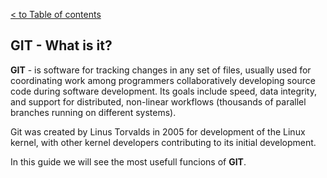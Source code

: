 [< to Table of contents](./readme.md)


## GIT - What is it?


**GIT** - is software for tracking changes in any set of files, usually used for coordinating work among programmers collaboratively developing source code during software development. Its goals include speed, data integrity, and support for distributed, non-linear workflows (thousands of parallel branches running on different systems).

Git was created by Linus Torvalds in 2005 for development of the Linux kernel, with other kernel developers contributing to its initial development.

In this guide we will see the most usefull funcions of **GIT**.